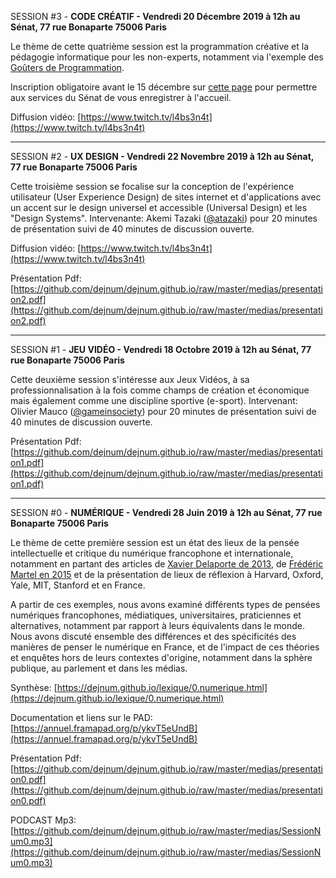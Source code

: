 <a name="s3"></a>SESSION #3 - **CODE CRÉATIF - Vendredi 20 Décembre 2019 à 12h au Sénat, 77 rue Bonaparte 75006 Paris**

Le thème de cette quatrième session est la programmation créative et la pédagogie informatique pour les non-experts, notamment via l'exemple des [Goûters de Programmation](https://codinggouter.org/doku.php).

Inscription obligatoire avant le 15 décembre sur [cette page](https://forum.en-root.org/t/journee-atelier-au-senat-3/117) pour permettre aux services du Sénat de vous enregistrer à l'accueil.

Diffusion vidéo: [https://www.twitch.tv/l4bs3n4t](https://www.twitch.tv/l4bs3n4t)

<hr>

<a name="s2"></a>SESSION #2 - **UX DESIGN - Vendredi 22 Novembre 2019 à 12h au Sénat, 77 rue Bonaparte 75006 Paris**

Cette troisième session se focalise sur la conception de l'expérience utilisateur (User Experience Design) de sites internet et d'applications avec un accent sur le design universel et accessible (Universal Design) et les "Design Systems". Intervenante: Akemi Tazaki ([@atazaki](https://twitter.com/atazaki)) pour 20 minutes de présentation suivi de 40 minutes de discussion ouverte. 

Diffusion vidéo: [https://www.twitch.tv/l4bs3n4t](https://www.twitch.tv/l4bs3n4t)

Présentation Pdf: [https://github.com/dejnum/dejnum.github.io/raw/master/medias/presentation2.pdf](https://github.com/dejnum/dejnum.github.io/raw/master/medias/presentation2.pdf)

<hr>

<a name="s1"></a>SESSION #1 - **JEU VIDÉO - Vendredi 18 Octobre 2019 à 12h au Sénat, 77 rue Bonaparte 75006 Paris**

Cette deuxième session s'intéresse aux Jeux Vidéos, à sa professionnalisation à la fois comme champs de création et économique mais également comme une discipline sportive (e-sport). Intervenant: Olivier Mauco ([@gameinsociety](https://twitter.com/GameinSociety)) pour 20 minutes de présentation suivi de 40 minutes de discussion ouverte. 

Présentation Pdf: [https://github.com/dejnum/dejnum.github.io/raw/master/medias/presentation1.pdf](https://github.com/dejnum/dejnum.github.io/raw/master/medias/presentation1.pdf)

<hr>

<a name="s0"></a>SESSION #0 - **NUMÉRIQUE - Vendredi 28 Juin 2019 à 12h au Sénat, 77 rue Bonaparte 75006 Paris**

Le thème de cette première session est un état des lieux de la pensée intellectuelle et critique du numérique francophone et internationale, notamment en partant des articles de [Xavier Delaporte de 2013](https://www.franceculture.fr/numerique/pas-dintellectuels-critiques-dans-le-numerique), de [Frédéric Martel en 2015](https://medium.com/@martelf/les-penseurs-du-web-the-internet-s-thinkers-fe7db9ebe025) et de la présentation de lieux de réflexion à Harvard, Oxford, Yale, MIT, Stanford et en France. 

A partir de ces exemples, nous avons examiné différents types de pensées numériques francophones, médiatiques, universitaires, praticiennes et alternatives, notamment par rapport à leurs équivalents dans le monde. Nous avons discuté ensemble des différences et des spécificités des manières de penser le numérique en France, et de l'impact de ces théories et enquêtes hors de leurs contextes d'origine, notamment dans la sphère publique, au parlement et dans les médias.

Synthèse: [https://dejnum.github.io/lexique/0.numerique.html](https://dejnum.github.io/lexique/0.numerique.html)

Documentation et liens sur le PAD: [https://annuel.framapad.org/p/ykvT5eUndB](https://annuel.framapad.org/p/ykvT5eUndB)

Présentation Pdf: [https://github.com/dejnum/dejnum.github.io/raw/master/medias/presentation0.pdf](https://github.com/dejnum/dejnum.github.io/raw/master/medias/presentation0.pdf)

PODCAST Mp3: [https://github.com/dejnum/dejnum.github.io/raw/master/medias/SessionNum0.mp3](https://github.com/dejnum/dejnum.github.io/raw/master/medias/SessionNum0.mp3)
